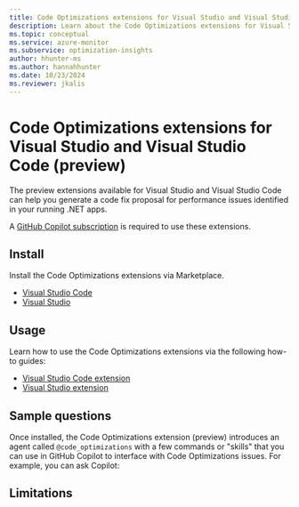 ```yaml
---
title: Code Optimizations extensions for Visual Studio and Visual Studio Code (preview)
description: Learn about the Code Optimizations extensions for Visual Studio and Visual Studio Code.
ms.topic: conceptual
ms.service: azure-monitor
ms.subservice: optimization-insights
author: hhunter-ms
ms.author: hannahhunter
ms.date: 10/23/2024
ms.reviewer: jkalis
---
```


# Code Optimizations extensions for Visual Studio and Visual Studio Code (preview)

The preview extensions available for Visual Studio and Visual Studio Code can help you generate a code fix proposal for performance issues identified in your running .NET apps. 

A [GitHub Copilot subscription](https://docs.github.com/en/copilot/about-github-copilot/subscription-plans-for-github-copilot) is required to use these extensions.

## Install

Install the Code Optimizations extensions via Marketplace. 
- [Visual Studio Code](https://aka.ms/CodeOptimizations/VSCode/Marketplace)
- [Visual Studio](https://aka.ms/CodeOptimizations/VS/Marketplace)

## Usage

Learn how to use the Code Optimizations extensions via the following how-to guides:
- [Visual Studio Code extension](./code-optimizations-vscode-extension.md)
- [Visual Studio extension](./code-optimizations-vs-extension.md)

## Sample questions

Once installed, the Code Optimizations extension (preview) introduces an agent called `@code_optimizations` with a few commands or "skills" that you can use in GitHub Copilot to interface with Code Optimizations issues. For example, you can ask Copilot:


## Limitations


